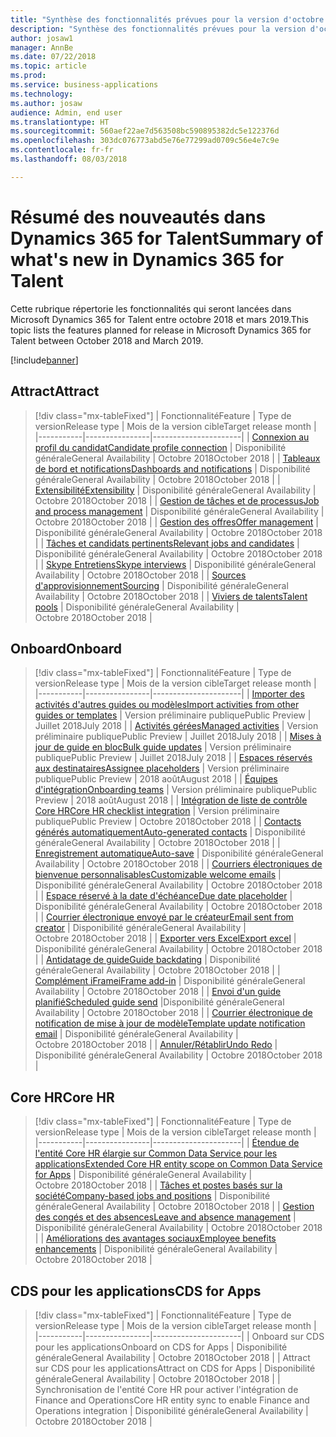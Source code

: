```yaml
---
title: "Synthèse des fonctionnalités prévues pour la version d'octobre 2018 de Microsoft Dynamics 365 for Talent"
description: "Synthèse des fonctionnalités prévues pour la version d'octobre 2018 de Microsoft Dynamics 365 for Talent"
author: josaw1
manager: AnnBe
ms.date: 07/22/2018
ms.topic: article
ms.prod: 
ms.service: business-applications
ms.technology: 
ms.author: josaw
audience: Admin, end user
ms.translationtype: HT
ms.sourcegitcommit: 560aef22ae7d563508bc590895382dc5e122376d
ms.openlocfilehash: 303dc076773abd5e76e77299ad0709c56e4e7c9e
ms.contentlocale: fr-fr
ms.lasthandoff: 08/03/2018

---
```

# <a name="summary-of-whats-new-in-dynamics-365-for-talent"></a><span data-ttu-id="9aa35-103">Résumé des nouveautés dans Dynamics 365 for Talent</span><span class="sxs-lookup"><span data-stu-id="9aa35-103">Summary of what's new in Dynamics 365 for Talent</span></span>

<span data-ttu-id="9aa35-104">Cette rubrique répertorie les fonctionnalités qui seront lancées dans Microsoft Dynamics 365 for Talent entre octobre 2018 et mars 2019.</span><span class="sxs-lookup"><span data-stu-id="9aa35-104">This topic lists the features planned for release in Microsoft Dynamics 365 for Talent between October 2018 and March 2019.</span></span> 

[!include[banner](../../includes/banner.md)]


## <a name="attract"></a><span data-ttu-id="9aa35-105">Attract</span><span class="sxs-lookup"><span data-stu-id="9aa35-105">Attract</span></span>

> [!div class="mx-tableFixed"]
> | <span data-ttu-id="9aa35-106">Fonctionnalité</span><span class="sxs-lookup"><span data-stu-id="9aa35-106">Feature</span></span>   | <span data-ttu-id="9aa35-107">Type de version</span><span class="sxs-lookup"><span data-stu-id="9aa35-107">Release type</span></span>    | <span data-ttu-id="9aa35-108">Mois de la version cible</span><span class="sxs-lookup"><span data-stu-id="9aa35-108">Target release month</span></span> |
> |-----------|----------------|----------------------|
> | [<span data-ttu-id="9aa35-109">Connexion au profil du candidat</span><span class="sxs-lookup"><span data-stu-id="9aa35-109">Candidate profile connection</span></span>](attract/candidate-profile.md)       |    <span data-ttu-id="9aa35-110">Disponibilité générale</span><span class="sxs-lookup"><span data-stu-id="9aa35-110">General Availability</span></span> | <span data-ttu-id="9aa35-111">Octobre 2018</span><span class="sxs-lookup"><span data-stu-id="9aa35-111">October 2018</span></span>                   |
> | [<span data-ttu-id="9aa35-112">Tableaux de bord et notifications</span><span class="sxs-lookup"><span data-stu-id="9aa35-112">Dashboards and notifications</span></span>](attract/dashboards-notifications.md)       |  <span data-ttu-id="9aa35-113">Disponibilité générale</span><span class="sxs-lookup"><span data-stu-id="9aa35-113">General Availability</span></span> | <span data-ttu-id="9aa35-114">Octobre 2018</span><span class="sxs-lookup"><span data-stu-id="9aa35-114">October 2018</span></span>                  |
> | [<span data-ttu-id="9aa35-115">Extensibilité</span><span class="sxs-lookup"><span data-stu-id="9aa35-115">Extensibility</span></span>](attract/extensibility.md)       |     <span data-ttu-id="9aa35-116">Disponibilité générale</span><span class="sxs-lookup"><span data-stu-id="9aa35-116">General Availability</span></span>            | <span data-ttu-id="9aa35-117">Octobre 2018</span><span class="sxs-lookup"><span data-stu-id="9aa35-117">October 2018</span></span>                   |
> | [<span data-ttu-id="9aa35-118">Gestion de tâches et de processus</span><span class="sxs-lookup"><span data-stu-id="9aa35-118">Job and process management</span></span>](attract/job-management.md)       |  <span data-ttu-id="9aa35-119">Disponibilité générale</span><span class="sxs-lookup"><span data-stu-id="9aa35-119">General Availability</span></span>  | <span data-ttu-id="9aa35-120">Octobre 2018</span><span class="sxs-lookup"><span data-stu-id="9aa35-120">October 2018</span></span>                   |
> | [<span data-ttu-id="9aa35-121">Gestion des offres</span><span class="sxs-lookup"><span data-stu-id="9aa35-121">Offer management</span></span>](attract/offer-management.md)       | <span data-ttu-id="9aa35-122">Disponibilité générale</span><span class="sxs-lookup"><span data-stu-id="9aa35-122">General Availability</span></span>  | <span data-ttu-id="9aa35-123">Octobre 2018</span><span class="sxs-lookup"><span data-stu-id="9aa35-123">October 2018</span></span>                   |
> | [<span data-ttu-id="9aa35-124">Tâches et candidats pertinents</span><span class="sxs-lookup"><span data-stu-id="9aa35-124">Relevant jobs and candidates</span></span>](attract/relevant-jobs-candidates.md)       |     <span data-ttu-id="9aa35-125">Disponibilité générale</span><span class="sxs-lookup"><span data-stu-id="9aa35-125">General Availability</span></span>  | <span data-ttu-id="9aa35-126">Octobre 2018</span><span class="sxs-lookup"><span data-stu-id="9aa35-126">October 2018</span></span>       |
> | [<span data-ttu-id="9aa35-127">Skype Entretiens</span><span class="sxs-lookup"><span data-stu-id="9aa35-127">Skype interviews</span></span>](attract/skype-interviews.md)          |  <span data-ttu-id="9aa35-128">Disponibilité générale</span><span class="sxs-lookup"><span data-stu-id="9aa35-128">General Availability</span></span>   | <span data-ttu-id="9aa35-129">Octobre 2018</span><span class="sxs-lookup"><span data-stu-id="9aa35-129">October 2018</span></span>                   |
> | [<span data-ttu-id="9aa35-130">Sources d'approvisionnement</span><span class="sxs-lookup"><span data-stu-id="9aa35-130">Sourcing</span></span>](attract/sourcing.md)       |  <span data-ttu-id="9aa35-131">Disponibilité générale</span><span class="sxs-lookup"><span data-stu-id="9aa35-131">General Availability</span></span>  | <span data-ttu-id="9aa35-132">Octobre 2018</span><span class="sxs-lookup"><span data-stu-id="9aa35-132">October 2018</span></span>                  |
> | [<span data-ttu-id="9aa35-133">Viviers de talents</span><span class="sxs-lookup"><span data-stu-id="9aa35-133">Talent pools</span></span>](attract/talent-pools.md)       |   <span data-ttu-id="9aa35-134">Disponibilité générale</span><span class="sxs-lookup"><span data-stu-id="9aa35-134">General Availability</span></span> | <span data-ttu-id="9aa35-135">Octobre 2018</span><span class="sxs-lookup"><span data-stu-id="9aa35-135">October 2018</span></span>                   |


## <a name="onboard"></a><span data-ttu-id="9aa35-136">Onboard</span><span class="sxs-lookup"><span data-stu-id="9aa35-136">Onboard</span></span>

> [!div class="mx-tableFixed"]
> | <span data-ttu-id="9aa35-137">Fonctionnalité</span><span class="sxs-lookup"><span data-stu-id="9aa35-137">Feature</span></span>   | <span data-ttu-id="9aa35-138">Type de version</span><span class="sxs-lookup"><span data-stu-id="9aa35-138">Release type</span></span> | <span data-ttu-id="9aa35-139">Mois de la version cible</span><span class="sxs-lookup"><span data-stu-id="9aa35-139">Target release month</span></span> |
> |-----------|----------------|----------------------|
> | [<span data-ttu-id="9aa35-140">Importer des activités d'autres guides ou modèles</span><span class="sxs-lookup"><span data-stu-id="9aa35-140">Import activities from other guides or templates</span></span>](onboard/import.md)  | <span data-ttu-id="9aa35-141">Version préliminaire publique</span><span class="sxs-lookup"><span data-stu-id="9aa35-141">Public Preview</span></span>         |    <span data-ttu-id="9aa35-142">Juillet 2018</span><span class="sxs-lookup"><span data-stu-id="9aa35-142">July 2018</span></span>         |
> | [<span data-ttu-id="9aa35-143">Activités gérées</span><span class="sxs-lookup"><span data-stu-id="9aa35-143">Managed activities</span></span>](onboard/managed-activities.md) | <span data-ttu-id="9aa35-144">Version préliminaire publique</span><span class="sxs-lookup"><span data-stu-id="9aa35-144">Public Preview</span></span>   |   <span data-ttu-id="9aa35-145">Juillet 2018</span><span class="sxs-lookup"><span data-stu-id="9aa35-145">July 2018</span></span>          |
> | [<span data-ttu-id="9aa35-146">Mises à jour de guide en bloc</span><span class="sxs-lookup"><span data-stu-id="9aa35-146">Bulk guide updates</span></span>](onboard/bulk-guide-updates.md) | <span data-ttu-id="9aa35-147">Version préliminaire publique</span><span class="sxs-lookup"><span data-stu-id="9aa35-147">Public Preview</span></span>    |      <span data-ttu-id="9aa35-148">Juillet 2018</span><span class="sxs-lookup"><span data-stu-id="9aa35-148">July 2018</span></span>       |
> | [<span data-ttu-id="9aa35-149">Espaces réservés aux destinataires</span><span class="sxs-lookup"><span data-stu-id="9aa35-149">Assignee placeholders</span></span>](onboard/assignee-placeholders.md) | <span data-ttu-id="9aa35-150">Version préliminaire publique</span><span class="sxs-lookup"><span data-stu-id="9aa35-150">Public Preview</span></span> |     <span data-ttu-id="9aa35-151">2018 août</span><span class="sxs-lookup"><span data-stu-id="9aa35-151">August 2018</span></span>        |
> | [<span data-ttu-id="9aa35-152">Équipes d'intégration</span><span class="sxs-lookup"><span data-stu-id="9aa35-152">Onboarding teams</span></span>](onboard/onboard-teams.md) |  <span data-ttu-id="9aa35-153">Version préliminaire publique</span><span class="sxs-lookup"><span data-stu-id="9aa35-153">Public Preview</span></span>    |       <span data-ttu-id="9aa35-154">2018 août</span><span class="sxs-lookup"><span data-stu-id="9aa35-154">August 2018</span></span>      |
> | [<span data-ttu-id="9aa35-155">Intégration de liste de contrôle Core HR</span><span class="sxs-lookup"><span data-stu-id="9aa35-155">Core HR checklist integration</span></span>](onboard/corehr-checklist-integration.md) |  <span data-ttu-id="9aa35-156">Version préliminaire publique</span><span class="sxs-lookup"><span data-stu-id="9aa35-156">Public Preview</span></span>   |  <span data-ttu-id="9aa35-157">Octobre 2018</span><span class="sxs-lookup"><span data-stu-id="9aa35-157">October 2018</span></span>           |
> | [<span data-ttu-id="9aa35-158">Contacts générés automatiquement</span><span class="sxs-lookup"><span data-stu-id="9aa35-158">Auto-generated contacts</span></span>](onboard/auto-generated-contacts.md) |    <span data-ttu-id="9aa35-159">Disponibilité générale</span><span class="sxs-lookup"><span data-stu-id="9aa35-159">General Availability</span></span>        | <span data-ttu-id="9aa35-160">Octobre 2018</span><span class="sxs-lookup"><span data-stu-id="9aa35-160">October 2018</span></span>            |
> | [<span data-ttu-id="9aa35-161">Enregistrement automatique</span><span class="sxs-lookup"><span data-stu-id="9aa35-161">Auto-save</span></span>](onboard/auto-save.md) | <span data-ttu-id="9aa35-162">Disponibilité générale</span><span class="sxs-lookup"><span data-stu-id="9aa35-162">General Availability</span></span>    |  <span data-ttu-id="9aa35-163">Octobre 2018</span><span class="sxs-lookup"><span data-stu-id="9aa35-163">October 2018</span></span>        |
> | [<span data-ttu-id="9aa35-164">Courriers électroniques de bienvenue personnalisables</span><span class="sxs-lookup"><span data-stu-id="9aa35-164">Customizable welcome emails</span></span>](onboard/customizable-welcome-emails.md) | <span data-ttu-id="9aa35-165">Disponibilité générale</span><span class="sxs-lookup"><span data-stu-id="9aa35-165">General Availability</span></span>   |  <span data-ttu-id="9aa35-166">Octobre 2018</span><span class="sxs-lookup"><span data-stu-id="9aa35-166">October 2018</span></span>  |
> | [<span data-ttu-id="9aa35-167">Espace réservé à la date d'échéance</span><span class="sxs-lookup"><span data-stu-id="9aa35-167">Due date placeholder</span></span>](onboard/due-date-placeholders.md) | <span data-ttu-id="9aa35-168">Disponibilité générale</span><span class="sxs-lookup"><span data-stu-id="9aa35-168">General Availability</span></span>     |  <span data-ttu-id="9aa35-169">Octobre 2018</span><span class="sxs-lookup"><span data-stu-id="9aa35-169">October 2018</span></span>  |
> | [<span data-ttu-id="9aa35-170">Courrier électronique envoyé par le créateur</span><span class="sxs-lookup"><span data-stu-id="9aa35-170">Email sent from creator</span></span>](onboard/email-sent-from-creator.md) | <span data-ttu-id="9aa35-171">Disponibilité générale</span><span class="sxs-lookup"><span data-stu-id="9aa35-171">General Availability</span></span>   |  <span data-ttu-id="9aa35-172">Octobre 2018</span><span class="sxs-lookup"><span data-stu-id="9aa35-172">October 2018</span></span>  |
> | [<span data-ttu-id="9aa35-173">Exporter vers Excel</span><span class="sxs-lookup"><span data-stu-id="9aa35-173">Export excel</span></span>](onboard/export-excel.md) | <span data-ttu-id="9aa35-174">Disponibilité générale</span><span class="sxs-lookup"><span data-stu-id="9aa35-174">General Availability</span></span>    |  <span data-ttu-id="9aa35-175">Octobre 2018</span><span class="sxs-lookup"><span data-stu-id="9aa35-175">October 2018</span></span> |
> | [<span data-ttu-id="9aa35-176">Antidatage de guide</span><span class="sxs-lookup"><span data-stu-id="9aa35-176">Guide backdating</span></span>](onboard/guide-backdating.md) | <span data-ttu-id="9aa35-177">Disponibilité générale</span><span class="sxs-lookup"><span data-stu-id="9aa35-177">General Availability</span></span>    |  <span data-ttu-id="9aa35-178">Octobre 2018</span><span class="sxs-lookup"><span data-stu-id="9aa35-178">October 2018</span></span>  |
> | [<span data-ttu-id="9aa35-179">Complément iFrame</span><span class="sxs-lookup"><span data-stu-id="9aa35-179">iFrame add-in</span></span>](onboard/iframe-add-in.md) | <span data-ttu-id="9aa35-180">Disponibilité générale</span><span class="sxs-lookup"><span data-stu-id="9aa35-180">General Availability</span></span>    |  <span data-ttu-id="9aa35-181">Octobre 2018</span><span class="sxs-lookup"><span data-stu-id="9aa35-181">October 2018</span></span>  |
> | [<span data-ttu-id="9aa35-182">Envoi d'un guide planifié</span><span class="sxs-lookup"><span data-stu-id="9aa35-182">Scheduled guide send</span></span>](onboard/scheduled-guide-send.md) |<span data-ttu-id="9aa35-183">Disponibilité générale</span><span class="sxs-lookup"><span data-stu-id="9aa35-183">General Availability</span></span>   |  <span data-ttu-id="9aa35-184">Octobre 2018</span><span class="sxs-lookup"><span data-stu-id="9aa35-184">October 2018</span></span>  |
> | [<span data-ttu-id="9aa35-185">Courrier électronique de notification de mise à jour de modèle</span><span class="sxs-lookup"><span data-stu-id="9aa35-185">Template update notification email</span></span>](onboard/template-update-notification-email.md) | <span data-ttu-id="9aa35-186">Disponibilité générale</span><span class="sxs-lookup"><span data-stu-id="9aa35-186">General Availability</span></span>   |  <span data-ttu-id="9aa35-187">Octobre 2018</span><span class="sxs-lookup"><span data-stu-id="9aa35-187">October 2018</span></span>  |
> | [<span data-ttu-id="9aa35-188">Annuler/Rétablir</span><span class="sxs-lookup"><span data-stu-id="9aa35-188">Undo Redo</span></span>](onboard/undo-redo.md) | <span data-ttu-id="9aa35-189">Disponibilité générale</span><span class="sxs-lookup"><span data-stu-id="9aa35-189">General Availability</span></span>    |  <span data-ttu-id="9aa35-190">Octobre 2018</span><span class="sxs-lookup"><span data-stu-id="9aa35-190">October 2018</span></span>  |



## <a name="core-hr"></a><span data-ttu-id="9aa35-191">Core HR</span><span class="sxs-lookup"><span data-stu-id="9aa35-191">Core HR</span></span>

> [!div class="mx-tableFixed"]
> | <span data-ttu-id="9aa35-192">Fonctionnalité</span><span class="sxs-lookup"><span data-stu-id="9aa35-192">Feature</span></span>   | <span data-ttu-id="9aa35-193">Type de version</span><span class="sxs-lookup"><span data-stu-id="9aa35-193">Release type</span></span>   | <span data-ttu-id="9aa35-194">Mois de la version cible</span><span class="sxs-lookup"><span data-stu-id="9aa35-194">Target release month</span></span> |
> |-----------|----------------|----------------------|
> | [<span data-ttu-id="9aa35-195">Étendue de l'entité Core HR élargie sur Common Data Service pour les applications</span><span class="sxs-lookup"><span data-stu-id="9aa35-195">Extended Core HR entity scope on Common Data Service for Apps</span></span>](core-hr-entity-cds-apps.md) |    <span data-ttu-id="9aa35-196">Disponibilité générale</span><span class="sxs-lookup"><span data-stu-id="9aa35-196">General Availability</span></span>  | <span data-ttu-id="9aa35-197">Octobre 2018</span><span class="sxs-lookup"><span data-stu-id="9aa35-197">October 2018</span></span>  |
> | [<span data-ttu-id="9aa35-198">Tâches et postes basés sur la société</span><span class="sxs-lookup"><span data-stu-id="9aa35-198">Company-based jobs and positions</span></span>](company-jobs-positions.md) | <span data-ttu-id="9aa35-199">Disponibilité générale</span><span class="sxs-lookup"><span data-stu-id="9aa35-199">General Availability</span></span>   | <span data-ttu-id="9aa35-200">Octobre 2018</span><span class="sxs-lookup"><span data-stu-id="9aa35-200">October 2018</span></span>  |
> | [<span data-ttu-id="9aa35-201">Gestion des congés et des absences</span><span class="sxs-lookup"><span data-stu-id="9aa35-201">Leave and absence management</span></span>](core-hr-leave-absence.md)      | <span data-ttu-id="9aa35-202">Disponibilité générale</span><span class="sxs-lookup"><span data-stu-id="9aa35-202">General Availability</span></span>    | <span data-ttu-id="9aa35-203">Octobre 2018</span><span class="sxs-lookup"><span data-stu-id="9aa35-203">October 2018</span></span>  |
> | [<span data-ttu-id="9aa35-204">Améliorations des avantages sociaux</span><span class="sxs-lookup"><span data-stu-id="9aa35-204">Employee benefits enhancements</span></span>](benefits-enhancements.md) |   <span data-ttu-id="9aa35-205">Disponibilité générale</span><span class="sxs-lookup"><span data-stu-id="9aa35-205">General Availability</span></span>  | <span data-ttu-id="9aa35-206">Octobre 2018</span><span class="sxs-lookup"><span data-stu-id="9aa35-206">October 2018</span></span>  |


## <a name="cds-for-apps"></a><span data-ttu-id="9aa35-207">CDS pour les applications</span><span class="sxs-lookup"><span data-stu-id="9aa35-207">CDS for Apps</span></span>

> [!div class="mx-tableFixed"]
> | <span data-ttu-id="9aa35-208">Fonctionnalité</span><span class="sxs-lookup"><span data-stu-id="9aa35-208">Feature</span></span>   | <span data-ttu-id="9aa35-209">Type de version</span><span class="sxs-lookup"><span data-stu-id="9aa35-209">Release type</span></span>    | <span data-ttu-id="9aa35-210">Mois de la version cible</span><span class="sxs-lookup"><span data-stu-id="9aa35-210">Target release month</span></span> |
> |-----------|----------------|----------------------|
> | <span data-ttu-id="9aa35-211">Onboard sur CDS pour les applications</span><span class="sxs-lookup"><span data-stu-id="9aa35-211">Onboard on CDS for Apps</span></span> |  <span data-ttu-id="9aa35-212">Disponibilité générale</span><span class="sxs-lookup"><span data-stu-id="9aa35-212">General Availability</span></span>  | <span data-ttu-id="9aa35-213">Octobre 2018</span><span class="sxs-lookup"><span data-stu-id="9aa35-213">October 2018</span></span>  |
> | <span data-ttu-id="9aa35-214">Attract sur CDS pour les applications</span><span class="sxs-lookup"><span data-stu-id="9aa35-214">Attract on CDS for Apps</span></span> |  <span data-ttu-id="9aa35-215">Disponibilité générale</span><span class="sxs-lookup"><span data-stu-id="9aa35-215">General Availability</span></span>  | <span data-ttu-id="9aa35-216">Octobre 2018</span><span class="sxs-lookup"><span data-stu-id="9aa35-216">October 2018</span></span>  |
> | <span data-ttu-id="9aa35-217">Synchronisation de l'entité Core HR pour activer l'intégration de Finance and Operations</span><span class="sxs-lookup"><span data-stu-id="9aa35-217">Core HR entity sync to enable Finance and Operations integration</span></span> | <span data-ttu-id="9aa35-218">Disponibilité générale</span><span class="sxs-lookup"><span data-stu-id="9aa35-218">General Availability</span></span> | <span data-ttu-id="9aa35-219">Octobre 2018</span><span class="sxs-lookup"><span data-stu-id="9aa35-219">October 2018</span></span>  |

